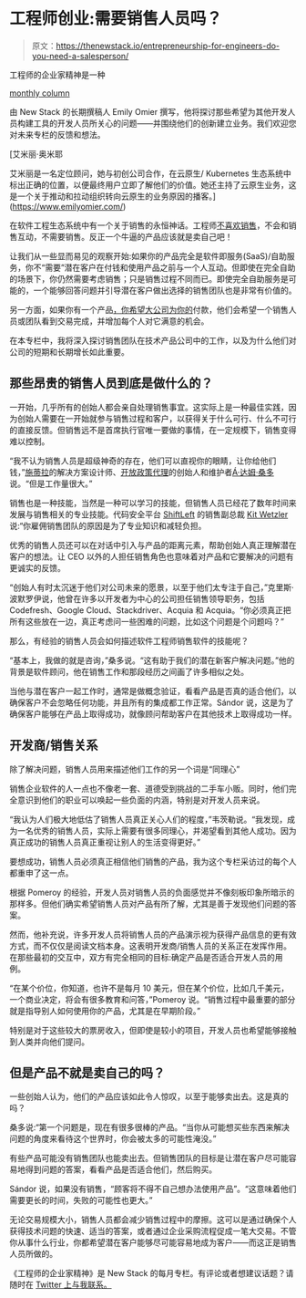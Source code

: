 # 工程师创业:需要销售人员吗？

> 原文：<https://thenewstack.io/entrepreneurship-for-engineers-do-you-need-a-salesperson/>

工程师的企业家精神是一种

[monthly column](https://thenewstack.io/entrepreneurship-for-engineers-open-source-business-models/)

由 New Stack 的长期撰稿人 Emily Omier 撰写，他将探讨那些希望为其他开发人员构建工具的开发人员所关心的问题——并围绕他们的创新建立业务。我们欢迎您对未来专栏的反馈和想法。

[](https://www.emilyomier.com/)

 [艾米丽·奥米耶

艾米丽是一名定位顾问，她与初创公司合作，在云原生/ Kubernetes 生态系统中标出正确的位置，以便最终用户立即了解他们的价值。她还主持了云原生业务，这是一个关于推动和拉动组织转向云原生的业务原因的播客。](https://www.emilyomier.com/) [](https://www.emilyomier.com/)

在软件工程生态系统中有一个关于销售的永恒神话。工程师[不喜欢销售](https://vibratingmelon.com/2012/01/04/why-we-fight-sales-vs-engineering/#continue_from_linked_in)，不会和销售互动，不需要销售。反正一个牛逼的产品应该就是卖自己吧！

让我们从一些显而易见的观察开始:如果你的产品完全是软件即服务(SaaS)/自助服务，你不“需要”潜在客户在付钱和使用产品之前与一个人互动。但即使在完全自助的场景下，你仍然需要考虑销售；只是销售过程不同而已。即使完全自助服务是可能的，一个能够回答问题并引导潜在客户做出选择的销售团队也是非常有价值的。

另一方面，如果你有一个产品[，你希望大公司为你的](https://thenewstack.io/entrepreneurship-for-engineers-open-source-business-models/)付款，他们会希望一个销售人员或团队看到交易完成，并增加每个人对它满意的机会。

在本专栏中，我将深入探讨销售团队在技术产品公司中的工作，以及为什么他们对公司的短期和长期增长如此重要。

## 那些昂贵的销售人员到底是做什么的？

一开始，几乎所有的创始人都会亲自处理销售事宜。这实际上是一种最佳实践，因为创始人需要在一开始就参与销售过程和客户，以获得关于什么可行、什么不可行的直接反馈。但销售远不是首席执行官唯一要做的事情，在一定规模下，销售变得难以控制。

“我不认为销售人员是超级神奇的存在，他们可以直视你的眼睛，让你给他们钱，”[施蒂拉](https://www.styra.com/?utm_content=logo-sponsorpage&utm_source=thenewstack&utm_medium=website&utm_campaign=platform)的解决方案设计师、[开放政策代理](https://thenewstack.io/getting-open-policy-agent-up-and-running/)的创始人和维护者[Á·达姆·桑多](https://www.linkedin.com/in/adamsandor)说。“但是工作量很大。”

销售也是一种技能，当然是一种可以学习的技能，但销售人员已经花了数年时间来发展与销售相关的专业技能。代码安全平台 [ShiftLeft](https://www.shiftleft.io/) 的销售副总裁 [Kit Wetzler](https://www.linkedin.com/in/kitwetzler/) 说:“你雇佣销售团队的原因是为了专业知识和减轻负担。

优秀的销售人员还可以在对话中引入与产品的距离元素，帮助创始人真正理解潜在客户的想法。让 CEO 以外的人担任销售角色也意味着对产品和它要解决的问题有更诚实的反馈。

“创始人有时太沉迷于他们对公司未来的愿景，以至于他们太专注于自己，”克里斯·波默罗伊说，他曾在许多以开发者为中心的公司担任销售领导职务，包括 Codefresh、Google Cloud、Stackdriver、Acquia 和 Acquia。“你必须真正把所有这些放在一边，真正考虑问一些困难的问题，比如这个问题是个问题吗？”

那么，有经验的销售人员会如何描述软件工程师销售软件的技能呢？

“基本上，我做的就是咨询，”桑多说。“这有助于我们的潜在新客户解决问题。”他的背景是软件顾问，他在销售工作和那段经历之间画了许多相似之处。

当他与潜在客户一起工作时，通常是做概念验证，看看产品是否真的适合他们，以确保客户不会忽略任何功能，并且所有的集成都工作正常。Sándor 说，这是为了确保客户能够在产品上取得成功，就像顾问帮助客户在其他技术上取得成功一样。

## 开发商/销售关系

除了解决问题，销售人员用来描述他们工作的另一个词是“同理心”

销售企业软件的人一点也不像老一套、道德受到挑战的二手车小贩。同时，他们完全意识到他们的职业可以唤起一些负面的内涵，特别是对开发人员来说。

“我认为人们极大地低估了销售人员真正关心人们的程度，”韦茨勒说。“我发现，成为一名优秀的销售人员，实际上需要有很多同理心，并渴望看到其他人成功。因为真正成功的销售人员真正重视让别人的生活变得更好。”

要想成功，销售人员必须真正相信他们销售的产品，我为这个专栏采访过的每个人都重申了这一点。

根据 Pomeroy 的经验，开发人员对销售人员的负面感觉并不像刻板印象所暗示的那样多。但他们确实希望销售人员对产品有所了解，尤其是善于发现他们问题的答案。

然而，他补充说，许多开发人员将销售人员的产品演示视为获得产品信息的更有效方式，而不仅仅是阅读文档本身。这表明开发商/销售人员的关系正在发挥作用。在那些最初的交互中，双方有完全相同的目标:确定产品是否适合开发人员的用例。

“在某个价位，你知道，也许不是每月 10 美元，但在某个价位，比如几千美元，一个商业决定，将会有很多教育和问答，”Pomeroy 说。“销售过程中最重要的部分就是指导别人如何使用你的产品，尤其是在早期阶段。”

特别是对于这些较大的票房收入，但即使是较小的项目，开发人员也希望能够接触到人类并向他们提问。

## 但是产品不就是卖自己的吗？

一些创始人认为，他们的产品应该如此令人惊叹，以至于能够卖出去。这是真的吗？

桑多说:“第一个问题是，现在有很多很棒的产品。“当你从可能想买些东西来解决问题的角度来看待这个世界时，你会被太多的可能性淹没。”

有些产品可能没有销售团队也能卖出去。但销售团队的目标是让潜在客户尽可能容易地得到问题的答案，看看产品是否适合他们，然后购买。

Sándor 说，如果没有销售，“顾客将不得不自己想办法使用产品”。“这意味着他们需要更长的时间，失败的可能性也更大。”

无论交易规模大小，销售人员都会减少销售过程中的摩擦。这可以是通过确保个人获得技术问题的快速、适当的答案，或者通过企业采购流程促成一笔大交易。不管你从事什么行业，你都希望潜在客户能够尽可能容易地成为客户——而这正是销售人员所做的。

《工程师的企业家精神》是 New Stack 的每月专栏。有评论或者想建议话题？请随时在 [Twitter 上与我联系。](https://twitter.com/EmilyOmier)

<svg xmlns:xlink="http://www.w3.org/1999/xlink" viewBox="0 0 68 31" version="1.1"><title>Group</title> <desc>Created with Sketch.</desc></svg>